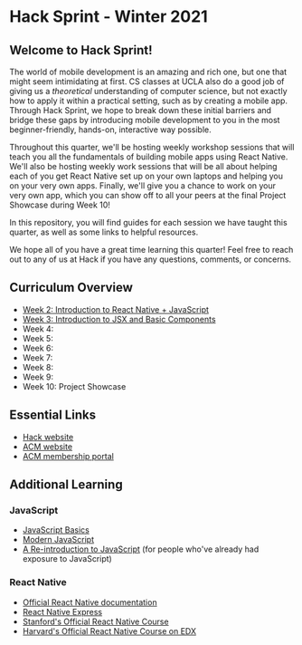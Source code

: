 # Hack Sprint - Winter 2021

## Welcome to Hack Sprint!

The world of mobile development is an amazing and rich one, but one that might seem intimidating at first. CS classes at UCLA also do a good job of giving us a *theoretical* understanding of computer science, but not exactly how to apply it within a practical setting, such as by creating a mobile app. Through Hack Sprint, we hope to break down these initial barriers and bridge these gaps by introducing mobile development to you in the most beginner-friendly, hands-on, interactive way possible.

Throughout this quarter, we'll be hosting weekly workshop sessions that will teach you all the fundamentals of building mobile apps using React Native. We'll also be hosting weekly work sessions that will be all about helping each of you get React Native set up on your own laptops and helping you on your very own apps. Finally, we'll give you a chance to work on your very own app, which you can show off to all your peers at the final Project Showcase during Week 10!

In this repository, you will find guides for each session we have taught this quarter, as well as some links to helpful resources.

We hope all of you have a great time learning this quarter! Feel free to reach out to any of us at Hack if you have any questions, comments, or concerns.

## Curriculum Overview

- [Week 2: Introduction to React Native + JavaScript](https://github.com/uclaacm/hack-sprint-w21/tree/master/session-1-intro-to-react-native-and-js)
- [Week 3: Introduction to JSX and Basic Components](https://github.com/uclaacm/hack-sprint-w21/tree/master/session-2-jsx-and-basic-components)
- Week 4:
- Week 5:
- Week 6:
- Week 7: 
- Week 8:
- Week 9:
- Week 10: Project Showcase

## Essential Links

- [Hack website](https://hack.uclaacm.com/)
- [ACM website](https://www.uclaacm.com/)
- [ACM membership portal](https://members.uclaacm.com/)

## Additional Learning

### JavaScript

- [JavaScript Basics](https://developer.mozilla.org/en-US/docs/Learn/Getting_started_with_the_web/JavaScript_basics)
- [Modern JavaScript](https://javascript.info/)
- [A Re-introduction to JavaScript](https://developer.mozilla.org/en-US/docs/Web/JavaScript/A_re-introduction_to_JavaScript) (for people who've already had exposure to JavaScript)

### React Native

- [Official React Native documentation](https://reactnative.dev/docs/getting-started)
- [React Native Express](https://www.reactnative.express/)
- [Stanford's Official React Native Course](https://web.stanford.edu/class/cs47/)
- [Harvard's Official React Native Course on EDX](https://online-learning.harvard.edu/course/cs50s-mobile-app-development-react-native?delta=0)

